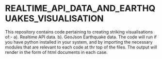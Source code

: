 # REALTIME_API_DATA_AND_EARTHQUAKES_VISUALISATION
This repository contains code pertaining to creating striking visualisations of:- a). Realtime API data. b). GeoJson Earthquake data.
The code will run if you have python installed in your system, and by importing the necessary modules that are relevant to each code at thr top of the files. 
The output will render in the form of html documents in each case.

